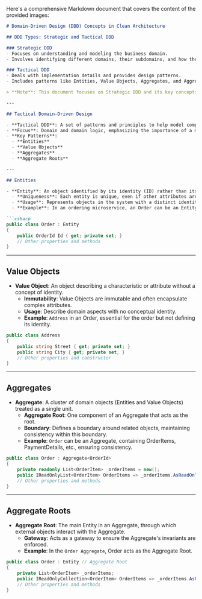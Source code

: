 Here's a comprehensive Markdown document that covers the content of the provided images:

```markdown
# Domain-Driven Design (DDD) Concepts in Clean Architecture

## DDD Types: Strategic and Tactical DDD

### Strategic DDD
- Focuses on understanding and modeling the business domain.
- Involves identifying different domains, their subdomains, and how they interact with each other.

### Tactical DDD
- Deals with implementation details and provides design patterns.
- Includes patterns like Entities, Value Objects, Aggregates, and Aggregate Roots.

> **Note**: This document focuses on Strategic DDD and its key concepts.

---

## Tactical Domain-Driven Design

- **Tactical DDD**: A set of patterns and principles to help model complex software systems.
- **Focus**: Domain and domain logic, emphasizing the importance of a model that reflects the business and its rules.
- **Key Patterns**:
  - **Entities**
  - **Value Objects**
  - **Aggregates**
  - **Aggregate Roots**

---

## Entities

- **Entity**: An object identified by its identity (ID) rather than its attributes.
  - **Uniqueness**: Each entity is unique, even if other attributes are the same.
  - **Usage**: Represents objects in the system with a distinct identity and lifecycle.
  - **Example**: In an ordering microservice, an Order can be an Entity, uniquely identified by `OrderId`.

```csharp
public class Order : Entity
{
    public OrderId Id { get; private set; }
    // Other properties and methods
}
```

---

## Value Objects

- **Value Object**: An object describing a characteristic or attribute without a concept of identity.
  - **Immutability**: Value Objects are immutable and often encapsulate complex attributes.
  - **Usage**: Describe domain aspects with no conceptual identity.
  - **Example**: `Address` in an Order, essential for the order but not defining its identity.

```csharp
public class Address
{
    public string Street { get; private set; }
    public string City { get; private set; }
    // Other properties and constructor
}
```

---

## Aggregates

- **Aggregate**: A cluster of domain objects (Entities and Value Objects) treated as a single unit.
  - **Aggregate Root**: One component of an Aggregate that acts as the root.
  - **Boundary**: Defines a boundary around related objects, maintaining consistency within this boundary.
  - **Example**: `Order` can be an Aggregate, containing OrderItems, PaymentDetails, etc., ensuring consistency.

```csharp
public class Order : Aggregate<OrderId>
{
    private readonly List<OrderItem> _orderItems = new();
    public IReadOnlyList<OrderItem> OrderItems => _orderItems.AsReadOnly();
    // Other properties and methods
}
```

---

## Aggregate Roots

- **Aggregate Root**: The main Entity in an Aggregate, through which external objects interact with the Aggregate.
  - **Gateway**: Acts as a gateway to ensure the Aggregate's invariants are enforced.
  - **Example**: In the `Order Aggregate`, Order acts as the Aggregate Root.

```csharp
public class Order : Entity // Aggregate Root
{
    private List<OrderItem> _orderItems;
    public IReadOnlyCollection<OrderItem> OrderItems => _orderItems.AsReadOnly();
    // Other properties and methods
}
```